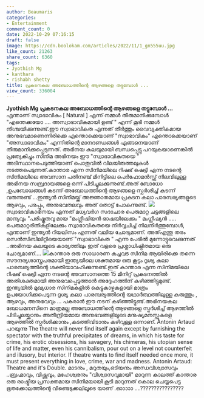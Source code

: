```yaml
---
author: Beaumaris
categories:
- Entertainment
comment_count: 0
date: 2022-10-29 07:16:15
draft: false
image: https://cdn.boolokam.com/articles/2022/11/1_gn555uu.jpg
like_count: 21263
share_count: 6360
tags:
- Jyothish Mg
- kanthara
- rishabh shetty
title: പ്രകടനകല അബോധത്തിന്റെ ആഴങ്ങളെ തട്ടുമ്പോൾ ...
view_count: 336004
---
```


**Jyothish Mg** **പ്രകടനകല അബോധത്തിന്റെ ആഴങ്ങളെ തട്ടുമ്പോൾ ...** എന്താണ് സ്വാഭാവികം [ Natural ] എന്ന് നമ്മൾ തീരുമാനിക്കുമ്പോൾ "എന്തെക്കയോ .... അസ്വാഭാവികമായി ഉണ്ട് " എന്ന് കൂടി നമ്മൾ നിശ്ചയിക്കുന്നുണ്ട്.ഈ സ്വാഭാവികത എന്നത് തീർത്തും വൈവ്യക്തികമായ അനുഭവമാണെന്നിരിക്കെ എന്തൊക്കെയാണ് "സ്വാഭാവികം" എന്തൊക്കെയാണ് "അസ്വാഭാവികം" എന്നിതിന്റെ മാനദണ്ഡങ്ങൾ എങ്ങനെയാണ് തീരുമാനിക്കപ്പെടുന്നത്. അഭിനയ കലയുമായി ബന്ധപ്പെട്ടു പറയുകയാണെങ്കിൽ പ്രത്യേകിച്ചും സിനിമ അഭിനയം ഈ "സ്വാഭാവികതയെ " അടിസ്ഥാനപെടുത്തിയാണ് പൊതുവിൽ വിലയിരുത്തലുകൾ നടത്തപെടുന്നത്.കാന്താര എന്ന സിനിമയിലെ റിഷഭ് ഷെട്ടി എന്ന നടന്റെ സിനിമയിലെ അവസാന പതിനഞ്ച് മിനിട്ടിലെ പെർഫോമൻസ്സ് നിലവിലുള്ള അഭിനയ സമ്പ്രദായങ്ങളെ ഒന്ന് പിടിച്ചുലക്കുന്നുണ്ട്.അത് ബോധോ ,ഉപബോധങ്ങൾ കടന്ന് അബോധത്തിന്റെ ആഴങ്ങളെ സ്പർശിച്ച് കടന്ന് വരുന്നുണ്ട് ...ഇന്ത്യൻ സിനിമയ്ക്ക് അജ്ഞാതമായ പ്രകടന കലാ പാരമ്പര്യങ്ങളുടെ ആഴവും, പരപ്പും, അനുഭവതലവും അത് തൊട്ട് പോകുന്നുണ്ട്. ![](https://cdn.boolokam.com/articles/2022/11/1_gn555uu.jpg)സ്വാഭാവികാഭിനയം എന്നത് മധ്യവർഗ സദാചാര പെരുമാറ്റ ചട്ടങ്ങളിലെ മാന്യവും "പരിഷ്കൃതവു മായ "മംഗ്ലീഷിയൻ ഭാഷയിലേക്കും " മംഗ്ലീഷ്യൻ ..... പെരുമാറ്റരീതികളിലേക്കും സ്വാഭാവികതയെ നിർവ്വചിച്ച് നിലനിർത്തുമ്പോൾ, എന്താണ് ഇന്ത്യൻ റിയലിസം എന്നത് വലിയ ചോദ്യമാണ്. അത്എന്തു തരം സെൻസിബിലിറ്റിയെയാണ് "സ്വാഭാവികത " എന്ന പേരിൽ മുന്നോട്ടുവെക്കുന്നത് ..അഭിനയ കലയുടെ കാര്യത്തിലും ഇത് വളരെ പ്രശ്നാധിഷ്ഠിതമായ ഒരു ചോദ്യമാണ്.... ![](https://cdn.boolokam.com/articles/2022/11/1_wfwfw2r.jpg)കാന്താര ഒരു സാധാരണ കച്ചവട സിനിമ ആയിരിക്കെ തന്നെ സൗന്ദര്യശാസ്ത്രപരമായി ഇന്ത്യയിലെ ശക്തമായ ഒരു കൂട്ടം ദൃശ്യ കലാ പാരമ്പര്യത്തിന്റെ ശക്തിയാവഹിക്കുന്നുണ്ട്.ഇത് കാന്താര എന്ന സിനിമയിലെ റിഷഭ് ഷെട്ടി എന്ന നടന്റെ അവസാനത്തെ 15 മിനിറ്റ് പ്രകടനത്തിൽ അതിശക്തമായി അനുഭവപ്പെടുത്താൻ അദ്ദേഹത്തിന് കഴിഞ്ഞിട്ടുമുണ്ട്. ഇന്ത്യയിൽ മുഖ്യധാര സിനിമകളിൽ കെട്ടുകാഴ്ചകളായി മാത്രം ഉപയോഗിക്കപെടുന്ന ദൃശ്യ കലാ പാരമ്പര്യത്തിന്റെ യഥാർത്ഥത്തിലുള്ള കരുത്തും , ആഴവും, അനുഭവവും ... പകരാൻ ഈ നടന് കഴിഞ്ഞിട്ടുണ്ട്.അഭിനയകല ബോധമനസിനെ മാത്രമല്ല അബോധത്തിന്റെ ആഴങ്ങളെ സ്പർശിച്ച് ആഴത്തിൽ പിടിച്ചുലയ്ക്കാനും അതീന്ദ്രിയമായ അനുഭവങ്ങളിലൂടെ മനുഷ്യമനസ്സുകളെ ആഴത്തിൽ സ്പർശിക്കാനും ,കടത്തിവിടാനും കഴിവുള്ള ഒന്നാണ്. Antonin Artaud പറയുന്നു The theatre will never find itself again except by furnishing the spectator with the truthful precipitates of dreams, in which his taste for crime, his erotic obsessions, his savagery, his chimeras, his utopian sense of life and matter, even his cannibalism, pour out on a level not counterfeit and illusory, but interior. If theatre wants to find itself needed once more, it must present everything in love, crime, war and madness. Antonin Artaud: Theatre and it's Double. മാടനും , മറുതയും,ഒടിയനും അന്ധവിശ്വാസവും ..ബ്രഹ്മാവും, വിഷ്ണുവും, മഹേശ്വരനും "വിശ്വാസവുമായി" മാറുന്ന കാലത്ത് കാന്താര ഒരു രാഷ്ട്രീയ പ്രസക്തമായ സിനിമയായി കൂടി മാറുന്നത് കൊല ചെയ്യപെട്ട ഭൂതക്കോലത്തിന്റെ വീണ്ടെടുക്കലിലൂടെ യാണ് .ഓാാാാ ....????????????????